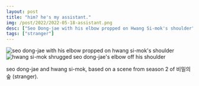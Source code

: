 ```yaml
---
layout: post
title: "him? he's my assistant."
img: /post/2022/2022-05-18-assistant.png
desc: ["Seo Dong-jae with his elbow propped on Hwang Si-mok's shoulder"]
tags: ["stranger"]
---
```


![seo dong-jae with his elbow propped on hwang si-mok's shoulder](http://www.icefairy.net/artlog/2022-05-18-assistant.png)
![hwang si-mok shrugged seo dong-jae's elbow off his shoulder](http://www.icefairy.net/artlog/2022-05-18-assistant2.png)

seo dong-jae and hwang si-mok, based on a scene from season 2 of 비밀의 숲 (stranger). 
